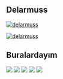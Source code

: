 <p align="left">
  <h2>Delarmuss</h2>
  
[![delarmuss](https://github-readme-stats.vercel.app/api?username=delarmuss&show_icons=true&title_color=f4f4f4&icon_color=03FCB5&text_color=f4f4f4&bg_color=1B1847)](https://github.com/delarmuss)

[![delarmuss](https://github-readme-stats.vercel.app/api/top-langs/?username=delarmuss&layout=compact&title_color=f4f4f4&icon_color=03FCB5&text_color=f4f4f4&bg_color=1B1847)](https://github.com/delarmuss)

</p> 

<p align="left">
    <h2>Buralardayım</h2>
    <a href="https://discordapp.com/users/705186989728858164">
    <img src="https://img.shields.io/badge/Discord-Delarmuss-7289DA?style=for-the-badge&logo=discord&logoColor=7289DA&logoWidth=20&labelColor=000'"></a>
    <a href="https://discord.gg/Pa33ySY2Hc">
    <img src="https://img.shields.io/discord/837321402130366541?label=Discord&style=for-the-badge&logo=discord&color=7289DA"></a>
    <a href="https://www.youtube.com/channel/UCydD_5R--qyHmuUtRogeYBA">
    <img src="https://img.shields.io/badge/Youtube-Delarmuss-FF0000?style=for-the-badge&logo=youtube"></a>
    <a href="https://www.twitch.tv/delarmuss">
    <img src="https://img.shields.io/badge/Twitch-Delarmuss-9147FF?style=for-the-badge&logo=twitch"></a>
    <a href="https://github.com/delarmuss">
    <img src="https://img.shields.io/github/followers/Delarmuss?color=1DA1F2&logo=github&label=Followers&style=for-the-badge"></a>   
</p>
